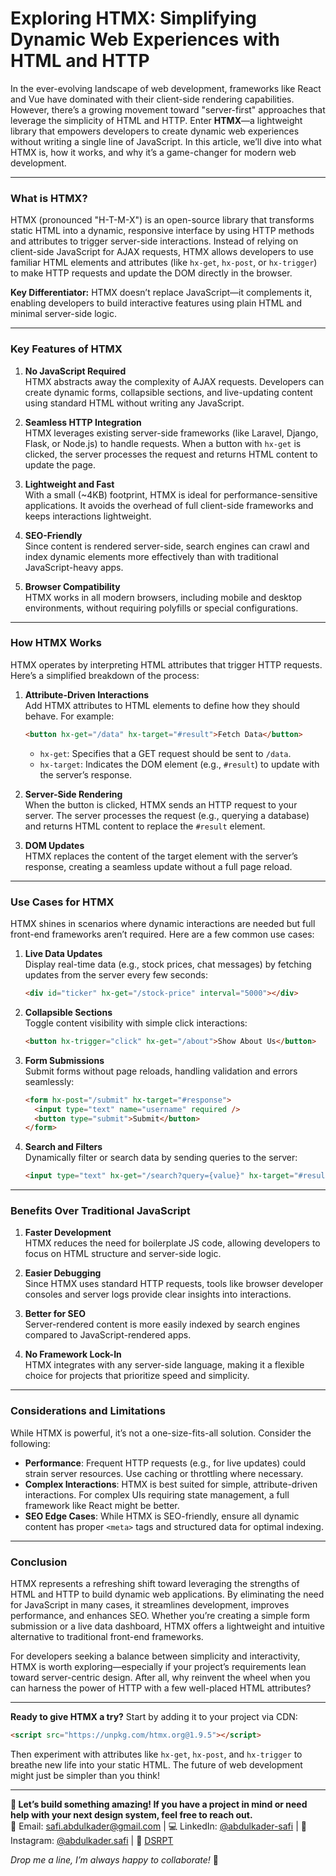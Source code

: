 # Exploring HTMX: Simplifying Dynamic Web Experiences with HTML and HTTP

In the ever-evolving landscape of web development, frameworks like React and Vue have dominated with their client-side rendering capabilities. However, there’s a growing movement toward "server-first" approaches that leverage the simplicity of HTML and HTTP. Enter **HTMX**—a lightweight library that empowers developers to create dynamic web experiences without writing a single line of JavaScript. In this article, we’ll dive into what HTMX is, how it works, and why it’s a game-changer for modern web development.

---

### **What is HTMX?**

HTMX (pronounced "H-T-M-X") is an open-source library that transforms static HTML into a dynamic, responsive interface by using HTTP methods and attributes to trigger server-side interactions. Instead of relying on client-side JavaScript for AJAX requests, HTMX allows developers to use familiar HTML elements and attributes (like `hx-get`, `hx-post`, or `hx-trigger`) to make HTTP requests and update the DOM directly in the browser.

**Key Differentiator:** HTMX doesn’t replace JavaScript—it complements it, enabling developers to build interactive features using plain HTML and minimal server-side logic.

---

### **Key Features of HTMX**

1. **No JavaScript Required**  
   HTMX abstracts away the complexity of AJAX requests. Developers can create dynamic forms, collapsible sections, and live-updating content using standard HTML without writing any JavaScript.

2. **Seamless HTTP Integration**  
   HTMX leverages existing server-side frameworks (like Laravel, Django, Flask, or Node.js) to handle requests. When a button with `hx-get` is clicked, the server processes the request and returns HTML content to update the page.

3. **Lightweight and Fast**  
   With a small (~4KB) footprint, HTMX is ideal for performance-sensitive applications. It avoids the overhead of full client-side frameworks and keeps interactions lightweight.

4. **SEO-Friendly**  
   Since content is rendered server-side, search engines can crawl and index dynamic elements more effectively than with traditional JavaScript-heavy apps.

5. **Browser Compatibility**  
   HTMX works in all modern browsers, including mobile and desktop environments, without requiring polyfills or special configurations.

---

### **How HTMX Works**

HTMX operates by interpreting HTML attributes that trigger HTTP requests. Here’s a simplified breakdown of the process:

1. **Attribute-Driven Interactions**  
   Add HTMX attributes to HTML elements to define how they should behave. For example:

   ```html
   <button hx-get="/data" hx-target="#result">Fetch Data</button>
   ```

   - `hx-get`: Specifies that a GET request should be sent to `/data`.
   - `hx-target`: Indicates the DOM element (e.g., `#result`) to update with the server’s response.

2. **Server-Side Rendering**  
   When the button is clicked, HTMX sends an HTTP request to your server. The server processes the request (e.g., querying a database) and returns HTML content to replace the `#result` element.

3. **DOM Updates**  
   HTMX replaces the content of the target element with the server’s response, creating a seamless update without a full page reload.

---

### **Use Cases for HTMX**

HTMX shines in scenarios where dynamic interactions are needed but full front-end frameworks aren’t required. Here are a few common use cases:

1. **Live Data Updates**  
   Display real-time data (e.g., stock prices, chat messages) by fetching updates from the server every few seconds:

   ```html
   <div id="ticker" hx-get="/stock-price" interval="5000"></div>
   ```

2. **Collapsible Sections**  
   Toggle content visibility with simple click interactions:

   ```html
   <button hx-trigger="click" hx-get="/about">Show About Us</button>
   ```

3. **Form Submissions**  
   Submit forms without page reloads, handling validation and errors seamlessly:

   ```html
   <form hx-post="/submit" hx-target="#response">
     <input type="text" name="username" required />
     <button type="submit">Submit</button>
   </form>
   ```

4. **Search and Filters**  
   Dynamically filter or search data by sending queries to the server:
   ```html
   <input type="text" hx-get="/search?query={value}" hx-target="#results" />
   ```

---

### **Benefits Over Traditional JavaScript**

1. **Faster Development**  
   HTMX reduces the need for boilerplate JS code, allowing developers to focus on HTML structure and server-side logic.

2. **Easier Debugging**  
   Since HTMX uses standard HTTP requests, tools like browser developer consoles and server logs provide clear insights into interactions.

3. **Better for SEO**  
   Server-rendered content is more easily indexed by search engines compared to JavaScript-rendered apps.

4. **No Framework Lock-In**  
   HTMX integrates with any server-side language, making it a flexible choice for projects that prioritize speed and simplicity.

---

### **Considerations and Limitations**

While HTMX is powerful, it’s not a one-size-fits-all solution. Consider the following:

- **Performance**: Frequent HTTP requests (e.g., for live updates) could strain server resources. Use caching or throttling where necessary.
- **Complex Interactions**: HTMX is best suited for simple, attribute-driven interactions. For complex UIs requiring state management, a full framework like React might be better.
- **SEO Edge Cases**: While HTMX is SEO-friendly, ensure all dynamic content has proper `<meta>` tags and structured data for optimal indexing.

---

### **Conclusion**

HTMX represents a refreshing shift toward leveraging the strengths of HTML and HTTP to build dynamic web applications. By eliminating the need for JavaScript in many cases, it streamlines development, improves performance, and enhances SEO. Whether you’re creating a simple form submission or a live data dashboard, HTMX offers a lightweight and intuitive alternative to traditional front-end frameworks.

For developers seeking a balance between simplicity and interactivity, HTMX is worth exploring—especially if your project’s requirements lean toward server-centric design. After all, why reinvent the wheel when you can harness the power of HTTP with a few well-placed HTML attributes?

---

**Ready to give HTMX a try?** Start by adding it to your project via CDN:

```html
<script src="https://unpkg.com/htmx.org@1.9.5"></script>
```

Then experiment with attributes like `hx-get`, `hx-post`, and `hx-trigger` to breathe new life into your static HTML. The future of web development might just be simpler than you think!

---

**🚀 Let’s build something amazing! If you have a project in mind or need help with your next design system, feel free to reach out.**  
📧 Email: [safi.abdulkader@gmail.com](mailto:safi.abdulkader@gmail.com) | 💻 LinkedIn: [@abdulkader-safi](https://www.linkedin.com/in/abdulkader-safi/) | 📱 Instagram: [@abdulkader.safi](https://www.instagram.com/abdulkader.safi/) | 🏢 [DSRPT](https://www.dsrpt.com.au/kw/contact)

_Drop me a line, I’m always happy to collaborate!_ 🚀
